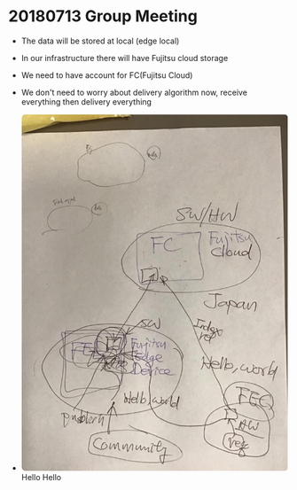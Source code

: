 # 20180713 Group Meeting

* The data will be stored at local (edge local)

* In our infrastructure there will have Fujitsu cloud storage

* We need to have account for FC(Fujitsu Cloud)

* We don't need to worry about delivery algorithm now, receive everything then delivery everything

* ![Meeting_0713](./figures/Meeting_0713.jpg)
Hello Hello